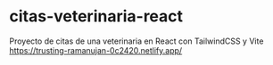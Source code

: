 # citas-veterinaria-react
Proyecto de citas de una veterinaria en React con TailwindCSS y Vite
https://trusting-ramanujan-0c2420.netlify.app/
